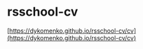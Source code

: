 # rsschool-cv
[https://dykomenko.github.io/rsschool-cv/cv](https://dykomenko.github.io/rsschool-cv/cv)